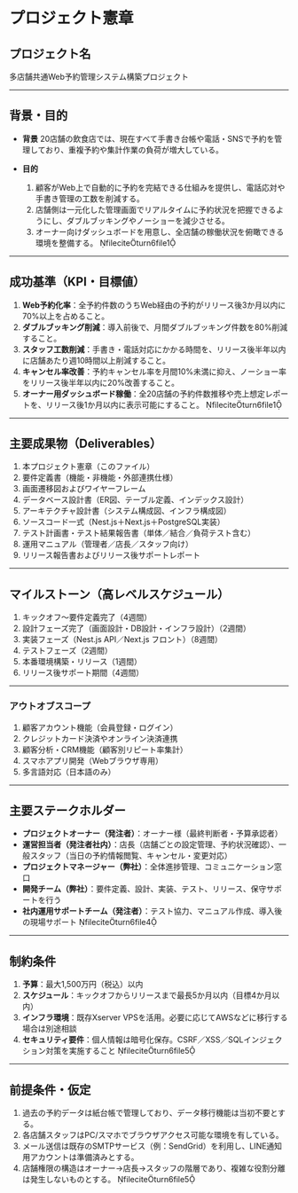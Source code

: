 # プロジェクト憲章

## プロジェクト名

多店舗共通Web予約管理システム構築プロジェクト

---

## 背景・目的

* **背景**
  20店舗の飲食店では、現在すべて手書き台帳や電話・SNSで予約を管理しており、重複予約や集計作業の負荷が増大している。
* **目的**

  1. 顧客がWeb上で自動的に予約を完結できる仕組みを提供し、電話応対や手書き管理の工数を削減する。
  2. 店舗側は一元化した管理画面でリアルタイムに予約状況を把握できるようにし、ダブルブッキングやノーショーを減少させる。
  3. オーナー向けダッシュボードを用意し、全店舗の稼働状況を俯瞰できる環境を整備する。  fileciteturn6file1

---

## 成功基準（KPI・目標値）

1. **Web予約化率**：全予約件数のうちWeb経由の予約がリリース後3か月以内に70%以上を占めること。
2. **ダブルブッキング削減**：導入前後で、月間ダブルブッキング件数を80%削減すること。
3. **スタッフ工数削減**：手書き・電話対応にかかる時間を、リリース後半年以内に店舗あたり週10時間以上削減すること。
4. **キャンセル率改善**：予約キャンセル率を月間10%未満に抑え、ノーショー率をリリース後半年以内に20%改善すること。
5. **オーナー用ダッシュボード稼働**：全20店舗の予約件数推移や売上想定レポートを、リリース後1か月以内に表示可能にすること。  fileciteturn6file1

---

## 主要成果物（Deliverables）

1. 本プロジェクト憲章（このファイル）
2. 要件定義書（機能・非機能・外部連携仕様）
3. 画面遷移図およびワイヤーフレーム
4. データベース設計書（ER図、テーブル定義、インデックス設計）
5. アーキテクチャ設計書（システム構成図、インフラ構成図）
6. ソースコード一式（Nest.js＋Next.js＋PostgreSQL実装）
7. テスト計画書・テスト結果報告書（単体／結合／負荷テスト含む）
8. 運用マニュアル（管理者／店長／スタッフ向け）
9. リリース報告書およびリリース後サポートレポート

---

## マイルストーン（高レベルスケジュール）

1. キックオフ〜要件定義完了（4週間）
2. 設計フェーズ完了（画面設計・DB設計・インフラ設計）（2週間）
3. 実装フェーズ（Nest.js API／Next.js フロント）（8週間）
4. テストフェーズ（2週間）
5. 本番環境構築・リリース（1週間）
6. リリース後サポート期間（4週間）

---

### アウトオブスコープ

1. 顧客アカウント機能（会員登録・ログイン）
2. クレジットカード決済やオンライン決済連携
3. 顧客分析・CRM機能（顧客別リピート率集計）
4. スマホアプリ開発（Webブラウザ専用）
5. 多言語対応（日本語のみ）  

---

## 主要ステークホルダー

* **プロジェクトオーナー（発注者）**：オーナー様（最終判断者・予算承認者）
* **運営担当者（発注者社内）**：店長（店舗ごとの設定管理、予約状況確認）、一般スタッフ（当日の予約情報閲覧、キャンセル・変更対応）
* **プロジェクトマネージャー（弊社）**：全体進捗管理、コミュニケーション窓口
* **開発チーム（弊社）**：要件定義、設計、実装、テスト、リリース、保守サポートを行う
* **社内運用サポートチーム（発注者）**：テスト協力、マニュアル作成、導入後の現場サポート  fileciteturn6file4

---

## 制約条件

1. **予算**：最大1,500万円（税込）以内
2. **スケジュール**：キックオフからリリースまで最長5か月以内（目標4か月以内）
3. **インフラ環境**：既存Xserver VPSを活用。必要に応じてAWSなどに移行する場合は別途相談
4. **セキュリティ要件**：個人情報は暗号化保存。CSRF／XSS／SQLインジェクション対策を実施すること  fileciteturn6file5

---

## 前提条件・仮定

1. 過去の予約データは紙台帳で管理しており、データ移行機能は当初不要とする。
2. 各店舗スタッフはPC/スマホでブラウザアクセス可能な環境を有している。
3. メール送信は既存のSMTPサービス（例：SendGrid）を利用し、LINE通知用アカウントは準備済みとする。
4. 店舗権限の構造はオーナー→店長→スタッフの階層であり、複雑な役割分離は発生しないものとする。  fileciteturn6file5
